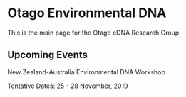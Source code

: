 # Otago Environmental DNA 

This is the main page for the Otago eDNA Research Group

## Upcoming Events

New Zealand-Australia Environmental DNA Workshop

Tentative Dates: 25 - 28 November, 2019
